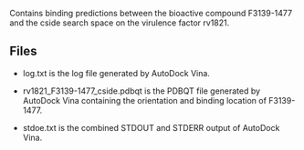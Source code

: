 Contains binding predictions between the bioactive compound F3139-1477 and the cside search space on the virulence factor rv1821.

## Files

- log.txt is the log file generated by AutoDock Vina.

- rv1821_F3139-1477_cside.pdbqt is the PDBQT file generated by AutoDock Vina containing the orientation and binding location of F3139-1477.

- stdoe.txt is the combined STDOUT and STDERR output of AutoDock Vina.

